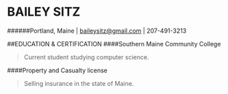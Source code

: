 # BAILEY SITZ
######Portland, Maine | baileysitz@gmail.com | 207-491-3213



##EDUCATION & CERTIFICATION
####Southern Maine Community College 
> Current student studying computer science. 

####Property and Casualty license   
> Selling insurance in the state of Maine. 

